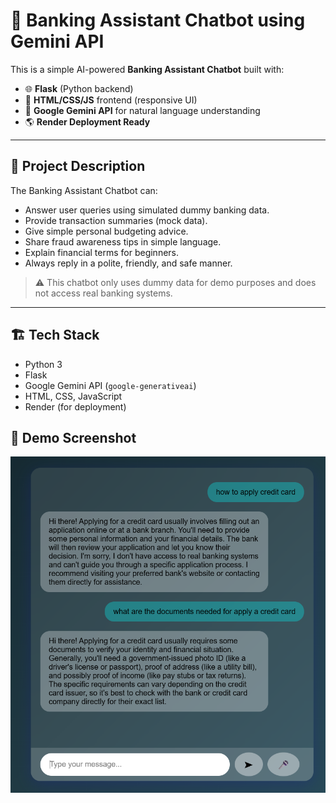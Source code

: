 # 💼 Banking Assistant Chatbot using Gemini API

This is a simple AI-powered **Banking Assistant Chatbot** built with:

- 🌐 **Flask** (Python backend)
- 🎨 **HTML/CSS/JS** frontend (responsive UI)
- 🤖 **Google Gemini API** for natural language understanding
- 🌎 **Render Deployment Ready**

---

## 📄 Project Description

The Banking Assistant Chatbot can:

- Answer user queries using simulated dummy banking data.
- Provide transaction summaries (mock data).
- Give simple personal budgeting advice.
- Share fraud awareness tips in simple language.
- Explain financial terms for beginners.
- Always reply in a polite, friendly, and safe manner.

> ⚠ This chatbot only uses dummy data for demo purposes and does not access real banking systems.

---

## 🏗️ Tech Stack

- Python 3
- Flask
- Google Gemini API (`google-generativeai`)
- HTML, CSS, JavaScript
- Render (for deployment)

## 📸 Demo Screenshot

![Chatbot Screenshot](Screenshot%202025-06-24%20133303.png)


